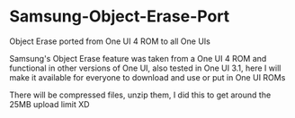 # Samsung-Object-Erase-Port
Object Erase ported from One UI 4 ROM to all One UIs

Samsung's Object Erase feature was taken from a One UI 4 ROM and functional in other versions of One UI, also tested in One UI 3.1, here I will make it available for everyone to download and use or put in One UI ROMs

There will be compressed files, unzip them, I did this to get around the 25MB upload limit XD
